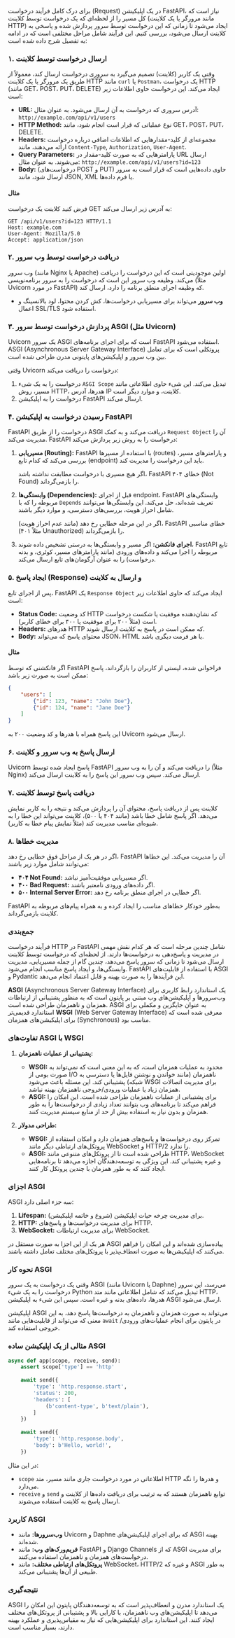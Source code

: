 برای درک کامل فرآیند درخواست (Request) در یک اپلیکیشن FastAPI، نیاز است که کل مسیر را از لحظه‌ای که یک درخواست توسط کلاینت (مانند مرورگر یا یک کلاینت HTTP) ایجاد می‌شود تا زمانی که این درخواست توسط سرور پردازش شده و پاسخی به کلاینت ارسال می‌شود، بررسی کنیم. این فرآیند شامل مراحل مختلفی است که در ادامه به تفصیل شرح داده شده است:

### ۱. ارسال درخواست توسط کلاینت
وقتی یک کاربر (کلاینت) تصمیم می‌گیرد به سروری درخواست ارسال کند، معمولاً از طریق یک مرورگر یا یک کلاینت HTTP مانند `curl` یا `Postman`، یک درخواست HTTP (مانند GET، POST، PUT، DELETE) ایجاد می‌کند. این درخواست حاوی اطلاعات زیر است:

- **URL:**
 آدرس سروری که درخواست به آن ارسال می‌شود. به عنوان مثال: 
 `http://example.com/api/v1/users`
- **HTTP Method:**
 نوع عملیاتی که قرار است انجام شود، مانند GET، POST، PUT، DELETE.
- **Headers:**
 مجموعه‌ای از کلید-مقدارهایی که اطلاعات اضافی درباره درخواست ارائه می‌دهند، مانند 
 `Content-Type`, `Authorization`, `User-Agent`.
- **Query Parameters:**
پارامترهایی که به صورت کلید-مقدار در URL ارسال می‌شوند. به عنوان مثال:
 `http://example.com/api/v1/users?id=123`
- **Body:**
 (درخواست‌های POST و PUT) حاوی داده‌هایی است که قرار است به سرور ارسال شود، مانند JSON, XML یا فرم داده‌ها.

#### مثال
فرض کنید کلاینت یک درخواست GET به آدرس زیر ارسال می‌کند:
```
GET /api/v1/users?id=123 HTTP/1.1
Host: example.com
User-Agent: Mozilla/5.0
Accept: application/json
```

### ۲. دریافت درخواست توسط وب سرور
وب سرور (مانند Nginx یا Apache) اولین موجودیتی است که این درخواست را دریافت می‌کند. وظیفه وب سرور این است که درخواست را به سرور برنامه‌نویسی (مثلاً Uvicorn در مورد FastAPI) که وظیفه اجرای منطق برنامه را دارد، ارسال کند.

- **وب سرور** می‌تواند برای مسیریابی درخواست‌ها، کش کردن محتوا، لود بالانسینگ و اعمال SSL/TLS استفاده شود.

### ۳. پردازش درخواست توسط سرور ASGI (مثل Uvicorn)
Uvicorn یک سرور ASGI است که برای اجرای برنامه‌های FastAPI استفاده می‌شود. ASGI (Asynchronous Server Gateway Interface) پروتکلی است که برای تعامل بین وب سرور و اپلیکیشن‌های پایتونی مدرن طراحی شده است.

وقتی Uvicorn درخواست را دریافت می‌کند:
1. درخواست را به یک شیء `ASGI Scope` تبدیل می‌کند. این شیء حاوی اطلاعاتی مانند مسیر، روش HTTP، هدرها، آدرس IP کلاینت، و موارد دیگر است.
2. درخواست را به اپلیکیشن FastAPI ارسال می‌کند.

### ۴. رسیدن درخواست به اپلیکیشن FastAPI
FastAPI درخواست را از طریق ASGI دریافت می‌کند و به کمک `Request Object` آن را مدیریت می‌کند. FastAPI درخواست را به روش زیر پردازش می‌کند:

1. **مسیریابی (Routing):** FastAPI با استفاده از مسیرها (routes) و پارامترهای مسیر، بررسی می‌کند که کدام تابع (endpoint) باید این درخواست را مدیریت کند. 
   
   اگر هیچ مسیری با درخواست مطابقت نداشته باشد، FastAPI خطای ۴۰۴ (Not Found) را بازمی‌گرداند.

2. **وابستگی‌ها (Dependencies):** قبل از اجرای endpoint، FastAPI وابستگی‌های مربوطه را که با `Depends` تعریف شده‌اند، حل می‌کند. این وابستگی‌ها می‌توانند شامل احراز هویت، بررسی‌های دسترسی، و موارد دیگر باشند.
   
   اگر در این مرحله خطایی رخ دهد (مانند عدم احراز هویت)، FastAPI خطای مناسبی (مثلاً ۴۰۱ Unauthorized) را بازمی‌گرداند.

3. **اجرای فانکشن:** اگر مسیر و وابستگی‌ها به درستی تشخیص داده شوند، FastAPI تابع مربوطه را اجرا می‌کند و داده‌های ورودی (مانند پارامترهای مسیر، کوئری، و بدنه درخواست) را به عنوان آرگومان‌های تابع ارسال می‌کند.

### ۵. ایجاد پاسخ (Response) و ارسال به کلاینت
پس از اجرای تابع، FastAPI یک `Response Object` ایجاد می‌کند که حاوی اطلاعات زیر است:
- **Status Code:**
 کد وضعیت HTTP که نشان‌دهنده موفقیت یا شکست درخواست است (مثلاً ۲۰۰ برای موفقیت یا ۴۰۰ برای خطای کاربر).
- **Headers:**
 هدرهای HTTP که ممکن است در پاسخ به کلاینت ارسال شوند.
- **Body:**
 محتوای پاسخ که می‌تواند JSON، HTML یا هر فرمت دیگری باشد.

#### مثال
اگر فانکشنی که توسط FastAPI فراخوانی شده، لیستی از کاربران را بازگرداند، پاسخ ممکن است به صورت زیر باشد:
```json
{
    "users": [
        {"id": 123, "name": "John Doe"},
        {"id": 124, "name": "Jane Doe"}
    ]
}
```
این پاسخ همراه با هدرها و کد وضعیت ۲۰۰ به Uvicorn ارسال می‌شود.

### ۶. ارسال پاسخ به وب سرور و کلاینت
Uvicorn پاسخ ایجاد شده توسط FastAPI را دریافت می‌کند و آن را به وب سرور (مثلاً Nginx) ارسال می‌کند. سپس وب سرور این پاسخ را به کلاینت ارسال می‌کند.

### ۷. دریافت پاسخ توسط کلاینت
کلاینت پس از دریافت پاسخ، محتوای آن را پردازش می‌کند و نتیجه را به کاربر نمایش می‌دهد. اگر پاسخ شامل خطا باشد (مانند ۴۰۴ یا ۵۰۰)، کلاینت می‌تواند این خطا را به شیوه‌ای مناسب مدیریت کند (مثلاً نمایش پیام خطا به کاربر).

### ۸. مدیریت خطاها
اگر در هر یک از مراحل فوق خطایی رخ دهد، FastAPI آن را مدیریت می‌کند. این خطاها می‌توانند شامل موارد زیر باشند:
- **۴۰۴ Not Found:**
 اگر مسیریابی موفقیت‌آمیز نباشد.
- **۴۰۰ Bad Request:**
 اگر داده‌های ورودی نامعتبر باشند.
- **۵۰۰ Internal Server Error:**
 اگر خطایی در اجرای منطق برنامه رخ دهد.

FastAPI به‌طور خودکار خطاهای مناسب را ایجاد کرده و به همراه پیام‌های مربوطه به کلاینت بازمی‌گرداند.

### **جمع‌بندی**
فرآیند درخواست HTTP در FastAPI شامل چندین مرحله است که هر کدام نقش مهمی در مدیریت و پاسخ‌دهی به درخواست‌ها دارند. از لحظه‌ای که درخواست توسط کلاینت ارسال می‌شود تا زمانی که سرور پاسخ می‌دهد، چندین گام از جمله مسیریابی، مدیریت وابستگی‌ها، و ایجاد پاسخ مناسب انجام می‌شود. FastAPI با استفاده از قابلیت‌های ASGI و Pydantic این فرآیندها را به صورت بهینه و قابل اعتماد انجام می‌دهد.







**ASGI** (Asynchronous Server Gateway Interface) یک استاندارد رابط کاربری برای وب‌سرورها و اپلیکیشن‌های وب مبتنی بر پایتون است که به منظور پشتیبانی از ارتباطات همزمان و ناهمزمان طراحی شده است. ASGI به عنوان جایگزین و مکملی برای استاندارد قدیمی‌تر **WSGI** (Web Server Gateway Interface) معرفی شده است که برای اپلیکیشن‌های همزمان (Synchronous) مناسب بود.

### تفاوت‌های ASGI با WSGI
1. **پشتیبانی از عملیات ناهمزمان:**
   - **WSGI:** محدود به عملیات همزمان است، که به این معنی است که نمی‌تواند به صورت بومی از I/O ناهمزمان (مانند خواندن و نوشتن فایل‌ها یا دسترسی به شبکه) پشتیبانی کند. این مسئله باعث می‌شود WSGI برای مدیریت اتصالات همزمان زیاد یا عملیات ورودی/خروجی ناهمزمان بهینه نباشد.
   - **ASGI:** برای پشتیبانی از عملیات ناهمزمان طراحی شده است. این امکان را فراهم می‌کند تا برنامه‌های وب بتوانند تعداد زیادی از درخواست‌ها را به طور همزمان و بدون نیاز به استفاده بیش از حد از منابع سیستم مدیریت کنند.

2. **طراحی مدولار:**
   - **WSGI:** تمرکز روی درخواست‌ها و پاسخ‌های همزمان دارد و امکان استفاده از پروتکل‌های ارتباطی دیگر مانند WebSocket و HTTP/2 را ندارد.
   - **ASGI:** طراحی شده است تا از پروتکل‌های متنوعی مانند HTTP، WebSocket و غیره پشتیبانی کند. این ویژگی به توسعه‌دهندگان اجازه می‌دهد تا برنامه‌هایی ایجاد کنند که به طور همزمان با چندین پروتکل کار کنند.

### اجزای ASGI
ASGI سه جزء اصلی دارد:
1. **Lifespan:** برای مدیریت چرخه حیات اپلیکیشن (شروع و خاتمه اپلیکیشن).
2. **HTTP:** برای مدیریت درخواست‌ها و پاسخ‌های HTTP.
3. **WebSocket:** برای مدیریت ارتباطات WebSocket.

هر یک از این اجزا به صورت مستقل در ASGI پیاده‌سازی شده‌اند و این امکان را فراهم می‌کنند که اپلیکیشن‌ها به صورت انعطاف‌پذیر با پروتکل‌های مختلف تعامل داشته باشند.

### نحوه کار ASGI
وقتی یک درخواست به یک سرور ASGI (مانند Uvicorn یا Daphne) می‌رسد، این سرور درخواست را به یک شیء Python تبدیل می‌کند که شامل اطلاعاتی مانند متد HTTP، هدرها، داده‌های بدنه و غیره است. سپس این شیء به اپلیکیشن ASGI ارسال می‌شود.

اپلیکیشن ASGI می‌تواند به صورت همزمان و ناهمزمان به درخواست‌ها پاسخ دهد، به این معنی که می‌تواند از قابلیت‌هایی مانند `await` در پایتون برای انجام عملیات‌های ورودی/خروجی استفاده کند.

### مثالی از یک اپلیکیشن ساده ASGI
```python
async def app(scope, receive, send):
    assert scope['type'] == 'http'
    
    await send({
        'type': 'http.response.start',
        'status': 200,
        'headers': [
            (b'content-type', b'text/plain'),
        ]
    })
    
    await send({
        'type': 'http.response.body',
        'body': b'Hello, world!',
    })
```
در این مثال:
- `scope` اطلاعاتی در مورد درخواست جاری مانند مسیر، متد HTTP و هدرها را نگه می‌دارد.
- `receive` و `send` توابع ناهمزمان هستند که به ترتیب برای دریافت داده‌ها از کلاینت و ارسال پاسخ به کلاینت استفاده می‌شوند.

### کاربرد ASGI
- **وب‌سرورها:** مانند Uvicorn و Daphne که برای اجرای اپلیکیشن‌های ASGI بهینه شده‌اند.
- **فریم‌ورک‌های وب:** مانند FastAPI و Django Channels که از ASGI برای مدیریت درخواست‌های همزمان و ناهمزمان استفاده می‌کنند.
- **پروتکل‌های ارتباطی مختلف:** مانند WebSocket، HTTP/2 و غیره که ASGI به طور طبیعی از آن‌ها پشتیبانی می‌کند.

### نتیجه‌گیری
ASGI یک استاندارد مدرن و انعطاف‌پذیر است که به توسعه‌دهندگان پایتون این امکان را می‌دهد تا اپلیکیشن‌های وب ناهمزمان، با کارایی بالا و پشتیبانی از پروتکل‌های مختلف ایجاد کنند. این استاندارد برای اپلیکیشن‌هایی که نیاز به مقیاس‌پذیری و عملکرد بهینه دارند، بسیار مناسب است.